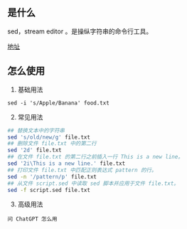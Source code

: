 ## 是什么

sed，stream editor 。是操纵字符串的命令行工具。

[地址](https://www.gnu.org/software/sed/)

## 怎么使用

1. 基础用法

```shell
sed -i 's/Apple/Banana' food.txt
```


2. 常见用法

```bash
## 替换文本中的字符串
sed 's/old/new/g' file.txt
## 删除文件 file.txt 中的第二行
sed '2d' file.txt
## 在文件 file.txt 的第二行之前插入一行 This is a new line。
sed '2i\This is a new line.' file.txt
## 打印文件 file.txt 中匹配正则表达式 pattern 的行。
sed -n '/pattern/p' file.txt
## 从文件 script.sed 中读取 sed 脚本并应用于文件 file.txt。
sed -f script.sed file.txt

```


3. 高级用法

```
问 ChatGPT 怎么用
```


